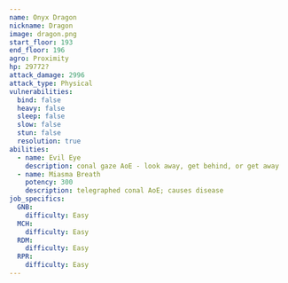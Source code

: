 ```yaml
---
name: Onyx Dragon
nickname: Dragon
image: dragon.png
start_floor: 193
end_floor: 196
agro: Proximity
hp: 29772?
attack_damage: 2996
attack_type: Physical
vulnerabilities:
  bind: false
  heavy: false
  sleep: false
  slow: false
  stun: false
  resolution: true
abilities:
  - name: Evil Eye
    description: conal gaze AoE - look away, get behind, or get away
  - name: Miasma Breath
    potency: 300
    description: telegraphed conal AoE; causes disease
job_specifics:
  GNB:
    difficulty: Easy
  MCH:
    difficulty: Easy
  RDM:
    difficulty: Easy
  RPR:
    difficulty: Easy
---
```

